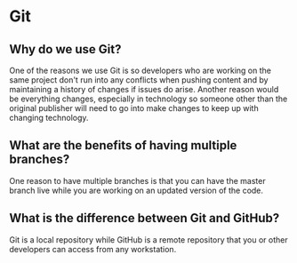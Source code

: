 # Git

## Why do we use Git?

One of the reasons we use Git is so developers who are working on the same project don't run into any conflicts when pushing content and by maintaining a history of changes if issues do arise. Another reason would be everything changes, especially in technology so someone other than the original publisher will need to go into make changes to keep up with changing technology. 

## What are the benefits of having multiple branches?

One reason to have multiple branches is that you can have the master branch live while you are working on an updated version of the code. 

## What is the difference between Git and GitHub?

Git is a local repository while GitHub is a remote repository that you or other developers can access from any workstation.